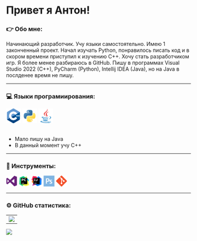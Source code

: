 # Привет я Антон!

### 👉 Обо мне:

Начинающий разработчик. Учу языки самостоятельно. Имею 1 законченный проект. Начал изучать Python, понравилось писать код и в скором времени приступил к изучению C++. Хочу стать разработчиком игр. Я более менее разбираюсь в GitHub.
Пишу в программах Visual Studio 2022 (C++), PyCharm (Python), Intellij IDEA (Java), но на Java в послденее время не пишу.

---

### 💻 Языки програмиирования:

<div>
<img height="40" src="https://raw.githubusercontent.com/devicons/devicon/1119b9f84c0290e0f0b38982099a2bd027a48bf1/icons/cplusplus/cplusplus-original.svg">
<img height="40" src="https://raw.githubusercontent.com/devicons/devicon/1119b9f84c0290e0f0b38982099a2bd027a48bf1/icons/python/python-original.svg">
<img height="40" src="https://raw.githubusercontent.com/devicons/devicon/1119b9f84c0290e0f0b38982099a2bd027a48bf1/icons/java/java-original.svg">
	
</div>

<br>

- Мало пишу на Java
- В данный момент учу С++

---
### 🔧 Инструменты:

<div>
<img height="30" src="https://raw.githubusercontent.com/devicons/devicon/1119b9f84c0290e0f0b38982099a2bd027a48bf1/icons/visualstudio/visualstudio-plain.svg">
	
<img height="30" src="https://raw.githubusercontent.com/devicons/devicon/1119b9f84c0290e0f0b38982099a2bd027a48bf1/icons/pycharm/pycharm-original.svg">
	
<img height="30" src="https://raw.githubusercontent.com/devicons/devicon/1119b9f84c0290e0f0b38982099a2bd027a48bf1/icons/intellij/intellij-original.svg">
	
<img height="30" src="https://raw.githubusercontent.com/devicons/devicon/1119b9f84c0290e0f0b38982099a2bd027a48bf1/icons/photoshop/photoshop-plain.svg">
	
<img height="30" src="https://raw.githubusercontent.com/devicons/devicon/1119b9f84c0290e0f0b38982099a2bd027a48bf1/icons/git/git-original.svg">
	
</div>

---

### ⚙️ GitHub статистика:

<table>
  <tr>
    <td>
      <img align="left" src="http://github-profile-summary-cards.vercel.app/api/cards/stats?username=WaysoonProgramms&theme=transparent" >
		</td>
  </tr>
</table>

<img height="25" src="https://img.shields.io/github/watchers/WaysoonProgramms/WaysoonProgramms?logo=%D0%9F%D1%80%D0%BE%D1%81%D0%BC%D0%BE%D1%82%D1%80%D0%BE%D0%B2&style=for-the-badge"/>
